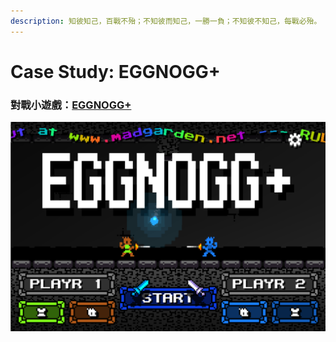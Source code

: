 ```yaml
---
description: 知彼知己，百戰不殆；不知彼而知己，一勝一負；不知彼不知己，每戰必殆。
---
```


# Case Study: EGGNOGG+

### 對戰小遊戲：[EGGNOGG+](https://madgarden.itch.io/eggnogg)

![EGGNOGG+ &#x622A;&#x5716;](../.gitbook/assets/pasted-from-clipboard.png)



